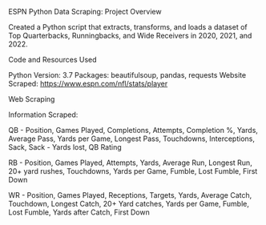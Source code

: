 ESPN Python Data Scraping: Project Overview

Created a Python script that extracts, transforms, and loads a dataset of Top Quarterbacks, Runningbacks, and Wide Receivers in 2020, 2021, and 2022.

Code and Resources Used

Python Version: 3.7
Packages: beautifulsoup, pandas, requests
Website Scraped: https://www.espn.com/nfl/stats/player

Web Scraping

Information Scraped:

QB - Position, Games Played, Completions, Attempts, Completion %, Yards, Average Pass, Yards per Game, Longest Pass, Touchdowns, Interceptions, Sack, Sack - Yards lost, QB Rating

RB - Position, Games Played, Attempts, Yards, Average Run, Longest Run, 20+ yard rushes, Touchdowns, Yards per Game, Fumble, Lost Fumble, First Down

WR - Position, Games Played, Receptions, Targets, Yards, Average Catch, Touchdown, Longest Catch, 20+ Yard catches, Yards per Game, Fumble, Lost Fumble, Yards after Catch, First Down

